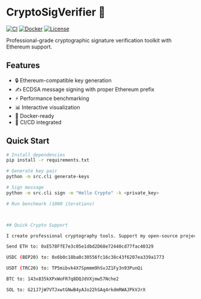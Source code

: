 # CryptoSigVerifier 🔐

[![CI](https://github.com/Komit2000/CryptoSigVerifierV2/actions/workflows/ci.yml/badge.svg)](https://github.com/Komit2000/CryptoSigVerifierV2/actions)
[![Docker](https://img.shields.io/docker/v/Komit2000/CryptoSigVerifierV2)](https://hub.docker.com/r/Komit2000/CryptoSigVerifierV2)
[![License](https://img.shields.io/badge/license-MIT-blue.svg)](LICENSE)

Professional-grade cryptographic signature verification toolkit with Ethereum support.

## Features

- 🔒 Ethereum-compatible key generation
- ✍️ ECDSA message signing with proper Ethereum prefix
- ⚡ Performance benchmarking
- 📊 Interactive visualization
- 🐳 Docker-ready
- 🔁 CI/CD integrated

## Quick Start

```bash
# Install dependencies
pip install -r requirements.txt

# Generate key pair
python -m src.cli generate-keys

# Sign message
python -m src.cli sign -m "Hello Crypto" -k <private_key>

# Run benchmark (1000 iterations)



## Quick Crypto Support

I create professional cryptography tools. Support my open-source project!

Send ETH to: 0xE578FfE7e3c05e1dbd2D68e72440cd77fac40329

USDC (BEP20) to: 0x6b0c18ba0c30556fc16c38c43f6207ea339a1773

USDT (TRC20) to: TP5mibvk4X7Spmmm9hSvJZ1Fy3n93PunQi

BTC to: 143x835kXPxWoFR7q8DQJdVXjmw57Nche2

SOL to: G21J7jW7VTJxwtGNwB4yAJo22hSAq4rkdmRWAJPkVJrX
